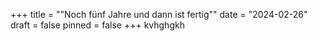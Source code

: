 +++
title = "\"Noch fünf Jahre und dann ist fertig\""
date = "2024-02-26"
draft = false
pinned = false
+++
kvhghgkh